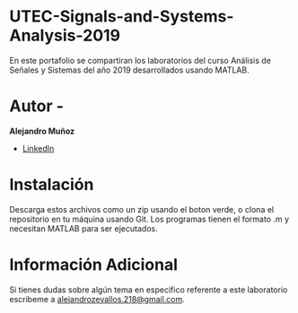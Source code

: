 # UTEC-Signals-and-Systems-Analysis-2019

En este portafolio se compartiran los laboratorios del curso Análisis de Señales y Sistemas del año 2019 desarrollados usando MATLAB. 

# Autor -
**Alejandro Muñoz**

* [LinkedIn](https://www.linkedin.com/in/alejandromz2/)

# Instalación
Descarga estos archivos como un zip usando el boton verde, o clona el repositorio en tu máquina usando Git. 
Los programas tienen el formato .m y necesitan MATLAB para ser ejecutados.

# Información Adicional
Si tienes dudas sobre algún tema en especifico referente a este laboratorio escribeme a alejandrozevallos.218@gmail.com. 

